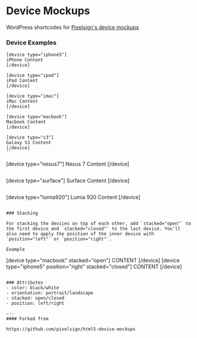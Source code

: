 # Device Mockups

WordPress shortcodes for [Pixelsign's device mockups](http://aarnis.com/)

### Device Examples

```
[device type="iphone5"]
iPhone Content
[/device]
```

```
[device type="ipad"]
iPad Content
[/device]
```

```
[device type="imac"]
iMac Content
[/device]
```

```
[device type="macbook"]
Macbook Content
[/device]
```

```
[device type="s3"]
Galaxy S3 Content
[/device]
``

```
[device type="nexus7"]
Nexus 7 Content
[/device]
```

```
[device type="surface"]
Surface Content
[/device]
```

```
[device type="lumia920"]
Lumia 920 Content
[/device]
```

### Stacking

For stacking the devices on top of each other, add `stacked="open"` to the first device and `stacked="closed"` to the last device. You'll also need to apply the position of the inner device with `position="left"` or `position="right"`.

Example
```
[device type="macbook" stacked="open"]
CONTENT
[/device]
[device type="iphone5" position="right" stacked="closed"]
CONTENT
[/device]
```

### Attributes
- color: black/white
- orientation: portrait/landscape
- stacked: open/closed
- position: left/right

---
#### Forked from

https://github.com/pixelsign/html5-device-mockups